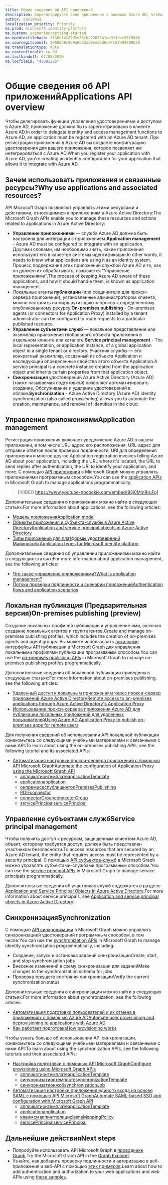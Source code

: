 ```yaml
---
title: Общие сведения об API приложений
description: Зарегистрируйте свое приложение с помощью Azure AD, чтобы создать конфигурацию удостоверения, позволяющую интегрироваться с Azure AD.
author: davidmu1
localization_priority: Priority
ms.prod: microsoft-identity-platform
ms.custom: scenarios:getting-started
ms.openlocfilehash: ff38e14182d2e38fbc2203241da911dec07f9846
ms.sourcegitcommit: 2050639c9e9a6b2dab9ce53d6a9fc87e98789b50
ms.translationtype: Auto
ms.contentlocale: ru-RU
ms.lasthandoff: 07/08/2020
ms.locfileid: "45081205"
---
```

# <a name="applications-api-overview"></a><span data-ttu-id="20e05-103">Общие сведения об API приложений</span><span class="sxs-lookup"><span data-stu-id="20e05-103">Applications API overview</span></span>

<span data-ttu-id="20e05-104">Чтобы делегировать функции управления удостоверениями и доступом в Azure AD, приложение должно быть зарегистрировано в клиенте Azure AD.</span><span class="sxs-lookup"><span data-stu-id="20e05-104">In order to delegate identity and access management functions to Azure AD, an application must be registered with an Azure AD tenant.</span></span> <span data-ttu-id="20e05-105">При регистрации приложения в Azure AD вы создаете конфигурацию удостоверения для вашего приложения, которое позволяет им интегрироваться с Azure AD.</span><span class="sxs-lookup"><span data-stu-id="20e05-105">When you register your application with Azure AD, you're creating an identity configuration for your application that allows it to integrate with Azure AD.</span></span>

## <a name="why-use-applications-and-associated-resources"></a><span data-ttu-id="20e05-106">Зачем использовать приложения и связанные ресурсы?</span><span class="sxs-lookup"><span data-stu-id="20e05-106">Why use applications and associated resources?</span></span>

<span data-ttu-id="20e05-107">API Microsoft Graph позволяют управлять этими ресурсами и действиями, относящимися к приложениям в Azure Active Directory:</span><span class="sxs-lookup"><span data-stu-id="20e05-107">The Microsoft Graph APIs enable you to manage these resources and actions related to applications in Azure Active Directory:</span></span>
- <span data-ttu-id="20e05-108">**Управление приложениями** — служба Azure AD должна быть настроена для интеграции с приложением.</span><span class="sxs-lookup"><span data-stu-id="20e05-108">**Application management** - Azure AD must be configured to integrate with an application.</span></span> <span data-ttu-id="20e05-109">Другими словами, им необходимо знать, какие приложения используют его в качестве системы идентификации.</span><span class="sxs-lookup"><span data-stu-id="20e05-109">In other words, it needs to know what applications are using it as an identity system.</span></span> <span data-ttu-id="20e05-110">Процесс поддержания этих приложений службой Azure AD и то, как он должен их обрабатывать, называется "Управление приложениями".</span><span class="sxs-lookup"><span data-stu-id="20e05-110">The process of keeping Azure AD aware of these applications, and how it should handle them, is known as application management.</span></span>
- <span data-ttu-id="20e05-111">Локальные агенты **публикации** (или соединители для прокси-сервера приложений), установленные администратором клиента, можно настроить на маршрутизацию запросов к определенному опубликованному ресурсу.</span><span class="sxs-lookup"><span data-stu-id="20e05-111">**On-premises publishing** - On-premises agents (or connectors for Application Proxy) installed by a tenant administrator can be configured to route requests to a particular published resource.</span></span>
- <span data-ttu-id="20e05-112">**Управление субъектами служб** — локальное представление или экземпляр приложения глобального объекта приложения в отдельном клиенте или каталоге.</span><span class="sxs-lookup"><span data-stu-id="20e05-112">**Service principal management** - The local representation, or application instance, of a global application object in a single tenant or directory.</span></span> <span data-ttu-id="20e05-113">Участник службы — это конкретный экземпляр, созданный из объекта Application и наследующий определенные свойства этого объекта Application.</span><span class="sxs-lookup"><span data-stu-id="20e05-113">A service principal is a concrete instance created from the application object and inherits certain properties from that application object.</span></span>
- <span data-ttu-id="20e05-114">**Синхронизация** удостоверений Azure Active Directory (Azure AD) (также называемая *подготовкой*) позволяет автоматизировать создание, Обслуживание и удаление удостоверений в облаке.</span><span class="sxs-lookup"><span data-stu-id="20e05-114">**Synchronization** - Azure Active Directory (Azure AD) identity synchronization (also called *provisioning*) allows you to automate the creation, maintenance, and removal of identities in the cloud.</span></span>

## <a name="application-management"></a><span data-ttu-id="20e05-115">Управление приложениями</span><span class="sxs-lookup"><span data-stu-id="20e05-115">Application management</span></span>

<span data-ttu-id="20e05-116">Регистрация приложения включает уведомление Azure AD о вашем приложении, в том числе URL-адрес его расположения, URL-адрес для отправки ответов после проверки подлинности, URI для определения приложения и многое другое.</span><span class="sxs-lookup"><span data-stu-id="20e05-116">Application registration involves telling Azure AD about your application, including the URL where it's located, the URL to send replies after authentication, the URI to identify your application, and more.</span></span> <span data-ttu-id="20e05-117">С помощью [API приложений](/graph/api/resources/application?view=graph-rest-1.0) в Microsoft Graph можно управлять приложениями программным способом.</span><span class="sxs-lookup"><span data-stu-id="20e05-117">You can use the [application APIs](/graph/api/resources/application?view=graph-rest-1.0) in Microsoft Graph to manage applications programmatically.</span></span>

> [!VIDEO https://www.youtube-nocookie.com/embed/93j0MmRruFo]

<span data-ttu-id="20e05-118">Дополнительные сведения о приложениях можно найти в следующих статьях:</span><span class="sxs-lookup"><span data-stu-id="20e05-118">For more information about applications, see the following articles:</span></span>
- [<span data-ttu-id="20e05-119">Модель приложения</span><span class="sxs-lookup"><span data-stu-id="20e05-119">Application model</span></span>](https://docs.microsoft.com/azure/active-directory/develop/application-model)
- [<span data-ttu-id="20e05-120">Объекты приложения и субъекта-службы в Azure Active Directory</span><span class="sxs-lookup"><span data-stu-id="20e05-120">Application and service principal objects in Azure Active Directory</span></span>](https://docs.microsoft.com/azure/active-directory/develop/app-objects-and-service-principals)
- [<span data-ttu-id="20e05-121">Типы приложений для платформы удостоверений Майкрософт</span><span class="sxs-lookup"><span data-stu-id="20e05-121">Application types for Microsoft identity platform</span></span>](https://docs.microsoft.com/azure/active-directory/develop/v2-app-types)

<span data-ttu-id="20e05-122">Дополнительные сведения об управлении приложениями можно найти в следующих статьях:</span><span class="sxs-lookup"><span data-stu-id="20e05-122">For more information about application management, see the following articles:</span></span>
- [<span data-ttu-id="20e05-123">Что такое управление приложениями?</span><span class="sxs-lookup"><span data-stu-id="20e05-123">What is application management?</span></span>](https://docs.microsoft.com/azure/active-directory/manage-apps/what-is-application-management)
- [<span data-ttu-id="20e05-124">Потоки проверки подлинности и сценарии приложений</span><span class="sxs-lookup"><span data-stu-id="20e05-124">Authentication flows and application scenarios</span></span>](https://docs.microsoft.com/azure/active-directory/develop/authentication-flows-app-scenarios)

## <a name="on-premises-publishing-preview"></a><span data-ttu-id="20e05-125">Локальная публикация (Предварительная версия)</span><span class="sxs-lookup"><span data-stu-id="20e05-125">On-premises publishing (preview)</span></span>

<span data-ttu-id="20e05-126">Создание локальных профилей публикации и управление ими, включая создание локальных агентов и групп агентов.</span><span class="sxs-lookup"><span data-stu-id="20e05-126">Create and manage on-premises publishing profiles, which includes the creation of on-premises agents and agent groups.</span></span> <span data-ttu-id="20e05-127">Вы можете использовать [локальные интерфейсы API публикации](/graph/api/resources/onpremisespublishingprofile-root) в Microsoft Graph для управления локальными профилями публикации программным способом.</span><span class="sxs-lookup"><span data-stu-id="20e05-127">You can use the [on-premises publishing APIs](/graph/api/resources/onpremisespublishingprofile-root) in Microsoft Graph to manage on-premises publishing profiles programmatically.</span></span>

<span data-ttu-id="20e05-128">Дополнительные сведения об локальной публикации приведены в следующих статьях:</span><span class="sxs-lookup"><span data-stu-id="20e05-128">For more information about on-premises publishing, see the following articles:</span></span>
- [<span data-ttu-id="20e05-129">Удаленный доступ к локальным приложениям через прокси-сервер приложений Azure Active Directory</span><span class="sxs-lookup"><span data-stu-id="20e05-129">Remote access to on-premises applications through Azure Active Directory's Application Proxy</span></span>](https://docs.microsoft.com/azure/active-directory/manage-apps/application-proxy)
- [<span data-ttu-id="20e05-130">Использование прокси-сервера приложения Azure AD для публикации локальных приложений для удаленных пользователей</span><span class="sxs-lookup"><span data-stu-id="20e05-130">Using Azure AD Application Proxy to publish on-premises apps for remote users</span></span>](https://docs.microsoft.com/azure/active-directory/manage-apps/what-is-application-proxy)

<span data-ttu-id="20e05-131">Для получения сведений об использовании API локальной публикации ознакомьтесь со следующими учебными материалами и связанными с ними API:</span><span class="sxs-lookup"><span data-stu-id="20e05-131">To learn about using the on-premises publishing APIs, see the following tutorial and its associated APIs:</span></span>
- [<span data-ttu-id="20e05-132">Автоматизация настройки прокси-сервера приложений с помощью API Microsoft Graph</span><span class="sxs-lookup"><span data-stu-id="20e05-132">Automate the configuration of Application Proxy using the Microsoft Graph API</span></span>](https://docs.microsoft.com/graph/application-proxy-configure-api)
    - [<span data-ttu-id="20e05-133">аппликатионтемплате</span><span class="sxs-lookup"><span data-stu-id="20e05-133">applicationTemplate</span></span>](/graph/api/resources/applicationtemplate?view=graph-rest-1.0)
    - [<span data-ttu-id="20e05-134">application</span><span class="sxs-lookup"><span data-stu-id="20e05-134">application</span></span>](/graph/api/resources/application?view=graph-rest-1.0)
    - [<span data-ttu-id="20e05-135">онпремисеспублишинг</span><span class="sxs-lookup"><span data-stu-id="20e05-135">onPremisesPublishing</span></span>](/graph/api/resources/onpremisespublishingprofile-root)
    - [<span data-ttu-id="20e05-136">PDIF</span><span class="sxs-lookup"><span data-stu-id="20e05-136">connector</span></span>](/graph/api/resources/connector)
    - [<span data-ttu-id="20e05-137">connectorGroup</span><span class="sxs-lookup"><span data-stu-id="20e05-137">connectorGroup</span></span>](/graph/api/resources/connectorgroup)
    - [<span data-ttu-id="20e05-138">servicePrincipal</span><span class="sxs-lookup"><span data-stu-id="20e05-138">servicePrincipal</span></span>](/graph/api/resources/serviceprincipal?view=graph-rest-1.0)

## <a name="service-principal-management"></a><span data-ttu-id="20e05-139">Управление субъектами служб</span><span class="sxs-lookup"><span data-stu-id="20e05-139">Service principal management</span></span>

<span data-ttu-id="20e05-140">Чтобы получить доступ к ресурсам, защищенным клиентом Azure AD, объект, которому требуется доступ, должен быть представлен участником безопасности.</span><span class="sxs-lookup"><span data-stu-id="20e05-140">To access resources that are secured by an Azure AD tenant, the entity that requires access must be represented by a security principal.</span></span> <span data-ttu-id="20e05-141">С помощью [API субъектов-служб](/graph/api/resources/serviceprincipal?view=graph-rest-1.0) в Microsoft Graph можно управлять субъектами-службами программным способом.</span><span class="sxs-lookup"><span data-stu-id="20e05-141">You can use the [service principal APIs](/graph/api/resources/serviceprincipal?view=graph-rest-1.0) in Microsoft Graph to manage service principals programmatically.</span></span>

<span data-ttu-id="20e05-142">Дополнительные сведения об участниках служб содержатся в разделе [Application and Service Principal Objects in Azure Active Directory](https://docs.microsoft.com/azure/active-directory/develop/app-objects-and-service-principals).</span><span class="sxs-lookup"><span data-stu-id="20e05-142">For more information about service principals, see [Application and service principal objects in Azure Active Directory](https://docs.microsoft.com/azure/active-directory/develop/app-objects-and-service-principals).</span></span>

## <a name="synchronization"></a><span data-ttu-id="20e05-143">Синхронизация</span><span class="sxs-lookup"><span data-stu-id="20e05-143">Synchronization</span></span>

<span data-ttu-id="20e05-144">С помощью [API синхронизации](/graph/api/resources/synchronization-overview) в Microsoft Graph можно управлять синхронизацией удостоверений программным способом, в том числе:</span><span class="sxs-lookup"><span data-stu-id="20e05-144">You can use the [synchronization APIs](/graph/api/resources/synchronization-overview) in Microsoft Graph to manage identity synchronization programmatically, including:</span></span>
- <span data-ttu-id="20e05-145">Создание, запуск и остановка заданий синхронизации</span><span class="sxs-lookup"><span data-stu-id="20e05-145">Create, start, and stop synchronization jobs</span></span>
- <span data-ttu-id="20e05-146">Внесение изменений в схему синхронизации для заданий</span><span class="sxs-lookup"><span data-stu-id="20e05-146">Make changes to the synchronization schema for jobs</span></span>
- <span data-ttu-id="20e05-147">Проверка текущего состояния синхронизации</span><span class="sxs-lookup"><span data-stu-id="20e05-147">Verify the current synchronization status</span></span>

<span data-ttu-id="20e05-148">Дополнительные сведения о синхронизации можно найти в следующих статьях:</span><span class="sxs-lookup"><span data-stu-id="20e05-148">For more information about synchronization, see the following articles:</span></span>
- [<span data-ttu-id="20e05-149">Автоматизация подготовки пользователей и их отмена в приложениях с помощью Azure AD</span><span class="sxs-lookup"><span data-stu-id="20e05-149">Automate user provisioning and deprovisioning to applications with Azure AD</span></span>](https://docs.microsoft.com/azure/active-directory/app-provisioning/user-provisioning)
- [<span data-ttu-id="20e05-150">Как работает подготовка</span><span class="sxs-lookup"><span data-stu-id="20e05-150">How provisioning works</span></span>](https://docs.microsoft.com/azure/active-directory/app-provisioning/how-provisioning-works)

<span data-ttu-id="20e05-151">Чтобы узнать больше об использовании API синхронизации, ознакомьтесь со следующими учебными материалами и связанными с ними API:</span><span class="sxs-lookup"><span data-stu-id="20e05-151">To learn about using the synchronization APIs, see the following tutorials and their associated APIs:</span></span>
- [<span data-ttu-id="20e05-152">Настройка подготовки с помощью API Microsoft Graph</span><span class="sxs-lookup"><span data-stu-id="20e05-152">Configure provisioning using Microsoft Graph APIs</span></span>](https://docs.microsoft.com/azure/active-directory/app-provisioning/application-provisioning-configure-api)
    - [<span data-ttu-id="20e05-153">аппликатионтемплате</span><span class="sxs-lookup"><span data-stu-id="20e05-153">applicationTemplate</span></span>](/graph/api/resources/applicationtemplate?view=graph-rest-1.0)
    - [<span data-ttu-id="20e05-154">синчронизатионтемплате</span><span class="sxs-lookup"><span data-stu-id="20e05-154">synchronizationTemplate</span></span>](/graph/api/resources/synchronization-synchronizationtemplate)
    - [<span data-ttu-id="20e05-155">синчронизатионжоб</span><span class="sxs-lookup"><span data-stu-id="20e05-155">synchronizationJob</span></span>](/graph/api/resources/synchronization-synchronizationjob)
- [<span data-ttu-id="20e05-156">Автоматизация настройки приложения единого входа на основе SAML с помощью API Microsoft Graph</span><span class="sxs-lookup"><span data-stu-id="20e05-156">Automate SAML-based SSO app configuration with Microsoft Graph API</span></span>](https://docs.microsoft.com/azure/active-directory/manage-apps/application-saml-sso-configure-api)
    - [<span data-ttu-id="20e05-157">аппликатионтемплате</span><span class="sxs-lookup"><span data-stu-id="20e05-157">applicationTemplate</span></span>](/graph/api/resources/applicationtemplate?view=graph-rest-1.0)
    - [<span data-ttu-id="20e05-158">application</span><span class="sxs-lookup"><span data-stu-id="20e05-158">application</span></span>](/graph/api/resources/application?view=graph-rest-1.0)
    - [<span data-ttu-id="20e05-159">клаимсмаппингполици</span><span class="sxs-lookup"><span data-stu-id="20e05-159">claimsMappingPolicy</span></span>](/graph/api/resources/claimsmappingpolicy)
    - [<span data-ttu-id="20e05-160">servicePrincipal</span><span class="sxs-lookup"><span data-stu-id="20e05-160">servicePrincipal</span></span>](/graph/api/resources/serviceprincipal?view=graph-rest-1.0)

## <a name="next-steps"></a><span data-ttu-id="20e05-161">Дальнейшие действия</span><span class="sxs-lookup"><span data-stu-id="20e05-161">Next steps</span></span>
- <span data-ttu-id="20e05-162">Попробуйте использовать API Microsoft Graph в [проводнике Graph](https://developer.microsoft.com/graph/graph-explorer).</span><span class="sxs-lookup"><span data-stu-id="20e05-162">Try the Microsoft Graph API in the [Graph Explorer](https://developer.microsoft.com/graph/graph-explorer).</span></span>
- <span data-ttu-id="20e05-163">Узнайте, как добавить проверку подлинности и авторизацию в веб-приложения и веб-API с помощью [этих примеров](https://docs.microsoft.com/azure/active-directory/develop/sample-v2-code).</span><span class="sxs-lookup"><span data-stu-id="20e05-163">Learn about how to add authentication and authorization to your web applications and web APIs using [these samples](https://docs.microsoft.com/azure/active-directory/develop/sample-v2-code).</span></span>
